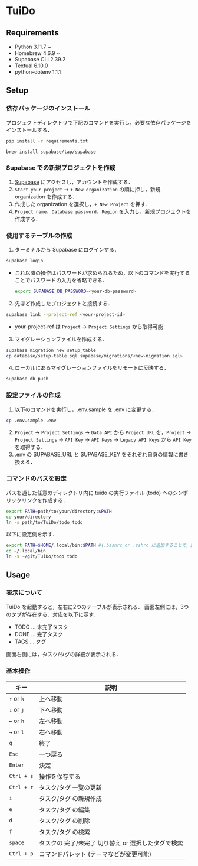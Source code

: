 # TuiDo

## Requirements
- Python 3.11.7 ~
- Homebrew 4.6.9 ~
- Supabase CLI 2.39.2
- Textual 6.10.0
- python-dotenv 1.1.1

## Setup
### 依存パッケージのインストール

プロジェクトディレクトリで下記のコマンドを実行し，必要な依存パッケージをインストールする．
``` bash
pip install -r requirements.txt
```
``` bash
brew install supabase/tap/supabase
```

### Supabase での新規プロジェクトを作成
1. [Supabase](https://supabase.com/) にアクセスし，アカウントを作成する．
2. `Start your project` -> `+ New organization` の順に押し，新規 organization を作成する．
3. 作成した organization を選択し，`+ New Project` を押す．
4. `Project name`，`Database password`，`Region` を入力し，新規プロジェクトを作成する．

### 使用するテーブルの作成
1. ターミナルから Supabase にログインする．
``` bash
supabase login
```
- これ以降の操作はパスワードが求められるため，以下のコマンドを実行することでパスワードの入力を省略できる．
    ``` bash
    export SUPABASE_DB_PASSWORD=<your-db-password>
    ```

2. 先ほど作成したプロジェクトと接続する．
``` bash
supabase link --project-ref <your-project-id>
```
- your-project-ref は `Project` -> `Project Settings` から取得可能．

3. マイグレーションファイルを作成する．
``` bash
supabase migration new setup_table
cp database/setup-table.sql supabase/migrations/<new-migration.sql>
```
4. ローカルにあるマイグレーションファイルをリモートに反映する．
``` bash
supabase db push
```

### 設定ファイルの作成
1.  以下のコマンドを実行し，.env.sample を .env に変更する．
``` bash
cp .env.sample .env
```
2. `Project` -> `Project Settings` -> `Data API` から `Project URL` を，`Project` -> `Project Settings` -> `API Key` -> `API Keys` -> `Legacy API Keys` から `API Key` を取得する．
3. .env の SUPABASE_URL と SUPABASE_KEY をそれぞれ自身の情報に書き換える．

### コマンドのパスを設定

パスを通した任意のディレクトリ内に tuido の実行ファイル (todo) へのシンボリックリンクを作成する．

``` bash
export PATH=path/to/your/directory:$PATH
cd your/directory
ln -s path/to/TuiDo/todo todo
```
以下に設定例を示す．

``` bash
export PATH=$HOME/.local/bin:$PATH #(.bashrc or .zshrc に追加することで，設定を永続化)
cd ~/.local/bin
ln -s ~/git/TuiDo/todo todo
```

## Usage
### 表示について
TuiDo を起動すると，左右に2つのテーブルが表示される．
画面左側には，3つのタブが存在する．対応を以下に示す．
- TODO … 未完了タスク
- DONE … 完了タスク
- TAGS … タグ

画面右側には，タスク/タグの詳細が表示される．

### 基本操作
|キー|説明|
|---|---|
|`↑` or `k`|上へ移動|
|`↓` or `j`|下へ移動|
|`←` or `h`|左へ移動|
|`→` or `l`|右へ移動|
|`q`|終了|
|`Esc`|一つ戻る|
|`Enter`|決定|
|`Ctrl + s`|操作を保存する|
|`Ctrl + r`|タスク/タグ 一覧の更新|
|`i`|タスク/タグ の新規作成|
|`e`|タスク/タグ の編集|
|`d`|タスク/タグ の削除|
|`f`|タスク/タグ の検索|
|`space`|タスクの 完了/未完了 切り替え or 選択したタグで検索|
|`Ctrl + p`|コマンドパレット (テーマなどが変更可能)|
